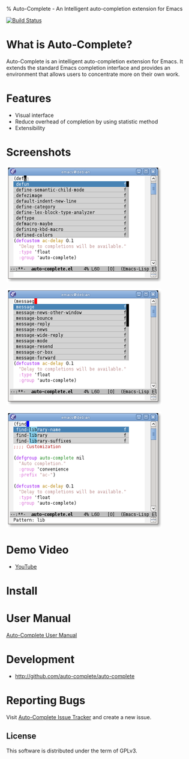 % Auto-Complete - An Intelligent auto-completion extension for Emacs

[![Build Status](https://secure.travis-ci.org/auto-complete/auto-complete.png)](http://travis-ci.org/auto-complete/auto-complete)

# What is Auto-Complete?

Auto-Complete is an intelligent auto-completion extension for
Emacs. It extends the standard Emacs completion interface and provides
an environment that allows users to concentrate more on their own
work.

# Features

* Visual interface
* Reduce overhead of completion by using statistic method
* Extensibility

# Screenshots

![](doc/ac.png "Auto Completion")

![](doc/ac-fuzzy.png "Fuzzy Completion")

![](doc/ac-isearch.png "Increamental Search")

# Demo Video

* [YouTube](http://www.youtube.com/watch?v=rGVVnDxwJYE)

# Install

# User Manual

[Auto-Complete User Manual](http://cx4a.org/software/auto-complete/#User_Manual)

# Development

* <http://github.com/auto-complete/auto-complete>

# Reporting Bugs

Visit
[Auto-Complete Issue Tracker](https://github.com/auto-complete/auto-complete/issues)
and create a new issue.

License
-------

This software is distributed under the term of GPLv3.
